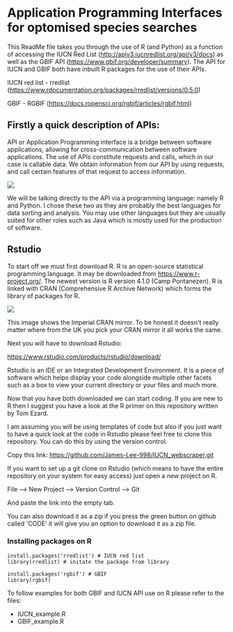 # Application Programming Interfaces for optomised species searches #

This ReadMe file takes you through the use of R (and Python) as a function of accessing the IUCN Red List (http://apiv3.iucnredlist.org/api/v3/docs) as well as the GBIF API (https://www.gbif.org/developer/summary). The API for IUCN and GBIF both have inbuilt R packages for the use of their APIs. 

IUCN red list - rredlist (https://www.rdocumentation.org/packages/rredlist/versions/0.5.0)

GBIF - RGBIF
(https://docs.ropensci.org/rgbif/articles/rgbif.html)

## Firstly a quick description of APIs: ##

API or Application Programming interface is a bridge between software applications, allowing for cross-communication between software applications. The use of APIs constitute requests and calls, which in our case is callable data.
We obtain information from our API by using requests, and call certain features of that request to access information. 

<img src  = "https://imgur.com/VjZVa5f" >

We will be talking directly to the API via a programming language: namely R and Python. I chose these two as they are probably the best languages for data sorting and analysis. You may use other languages but they are usually suited for other roles such as Java which is mostly used for the production of software. 

## Rstudio ##

To start off we must first download R. R is an open-source statistical programming language. It may be downloaded from https://www.r-project.org/. The newest version is R version 4.1.0 (Camp Pontanezen). R is linked with CRAN (Comprehensive R Archive Network) which forms the library of packages for R. 

<img src  = "https://imgur.com/qCXgBEa" >

This image shows the Imperial CRAN mirror. To be honest it doesn't really matter where from the UK you pick your CRAN mirror it all works the same. 

Next you will have to download Rstudio:

https://www.rstudio.com/products/rstudio/download/

Rstudio is an IDE or an Integrated Development Environment. It is a piece of software which helps display your code alongside multiple other facets such as a box to view your current directory or your files and much more. 

Now that you have both downloaded we can start coding. If you are new to R then I suggest you have a look at the R primer on this repository written by Tom Ezard. 

I am assuming you will be using templates of code but also if you just want to have a quick look at the code in Rstudio please feel free to clone this repository. You can do this by using the version control. 

Copy this link: https://github.com/James-Lee-998/IUCN_webscraper.git

If you want to set up a git clone on Rstudio (which means to have the entire repository on your system for easy access) just open a new project on R.

File --> New Project --> Version Control --> Git

And paste the link into the empty tab. 

You can also download it as a zip if you press the green button on github called 'CODE' it will give you an option to download it as a zip file. 

### Installing packages on R ###

```{r}
install.packages('rredlist') # IUCN red list
library(rredlist) # initate the package from library

install.packages('rgbif') # GBIF 
library(rgbif)
```

To follow examples for both GBIF and IUCN API use on R please refer to the files:

 - IUCN_example.R
 - GBIF_example.R
 




